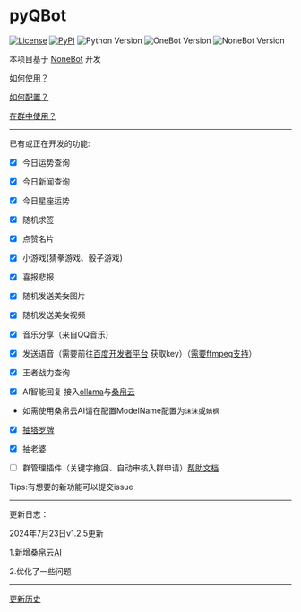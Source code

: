 # pyQBot

[![License](https://img.shields.io/github/license/atigger/pyQBot.svg)](LICENSE)
[![PyPI](https://img.shields.io/pypi/v/nonebot.svg)](https://pypi.python.org/pypi/nonebot)
![Python Version](https://img.shields.io/badge/python-3.7+-blue.svg)
![OneBot Version](https://img.shields.io/badge/OneBot-v10,v11-black.svg)
![NoneBot Version](https://img.shields.io/badge/NoneBot-v1-green.svg)

本项目基于 [NoneBot](https://github.com/nonebot/nonebot) 开发

[如何使用？](https://v1.nonebot.dev/guide/getting-started.html)

[如何配置？](CONFIG.md)

[在群中使用？](https://pyqbot.miraiqbot.top/)

---

已有或正在开发的功能:

- [x] 今日运势查询

- [x] 今日新闻查询

- [x] 今日星座运势

- [x] 随机求签

- [x] 点赞名片

- [x] 小游戏(猜拳游戏、骰子游戏)

- [x] 喜报悲报

- [x] 随机发送~~美女~~图片

- [x] 随机发送~~美女~~视频

- [x] 音乐分享（来自QQ音乐）

- [x] 发送语音（需要前往[百度开发者平台](https://ai.baidu.com/tech/speech)
  获取key）（[需要ffmpeg支持](https://napneko.github.io/zh-CN/guide/faq#:~:text=%E6%89%8B%E5%8A%A8%E9%85%8D%E7%BD%AE%20ffmpeg%20%E8%B7%AF%E5%BE%84)）

- [x] 王者战力查询

- [x] AI智能回复 接入[ollama](https://github.com/ollama/ollama)与[桑帛云](https://api.lolimi.cn/)

- 如需使用桑帛云AI请在配置ModelName配置为`沫沫`或`婧枫`

- [x] [抽塔罗牌](https://github.com/MinatoAquaCrews/nonebot_plugin_tarot)

- [x] 抽老婆

- [ ] 
  群管理插件（关键字撤回、自动审核入群申请）[帮助文档](https://pyqbot.miraiqbot.top/#/?id=%e8%b6%85%e7%ba%a7%e7%ae%a1%e7%90%86%e5%91%98)

Tips:有想要的新功能可以提交issue

---

更新日志：

2024年7月23日v1.2.5更新

1.新增[桑帛云AI](https://api.lolimi.cn/)

2.优化了一些问题

---
[更新历史](UPDATE.md)
